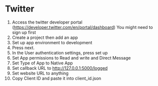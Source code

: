 # Twitter
1. Access the twitter developer portal (https://developer.twitter.com/en/portal/dashboard) You might need to sign up first
2. Create a project then add an app
3. Set up app environment to development
4. Press next.
5. In the User authentication settings, press set up
6. Set App permissions to Read and write and Direct Message
7. Set Type of App to Native App
8. Set callback URL to http://127.0.0.1:5000/logged
9. Set website URL to anything
10. Copy Client ID and paste it into client_id.json